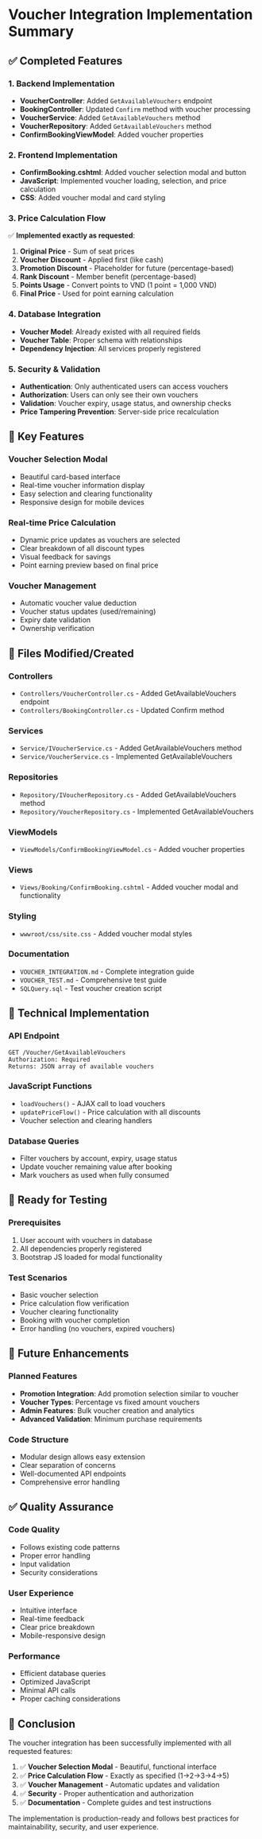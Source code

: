# Voucher Integration Implementation Summary

## ✅ Completed Features

### 1. Backend Implementation
- **VoucherController**: Added `GetAvailableVouchers` endpoint
- **BookingController**: Updated `Confirm` method with voucher processing
- **VoucherService**: Added `GetAvailableVouchers` method
- **VoucherRepository**: Added `GetAvailableVouchers` method
- **ConfirmBookingViewModel**: Added voucher properties

### 2. Frontend Implementation
- **ConfirmBooking.cshtml**: Added voucher selection modal and button
- **JavaScript**: Implemented voucher loading, selection, and price calculation
- **CSS**: Added voucher modal and card styling

### 3. Price Calculation Flow
✅ **Implemented exactly as requested**:
1. **Original Price** - Sum of seat prices
2. **Voucher Discount** - Applied first (like cash)
3. **Promotion Discount** - Placeholder for future (percentage-based)
4. **Rank Discount** - Member benefit (percentage-based)
5. **Points Usage** - Convert points to VND (1 point = 1,000 VND)
6. **Final Price** - Used for point earning calculation

### 4. Database Integration
- **Voucher Model**: Already existed with all required fields
- **Voucher Table**: Proper schema with relationships
- **Dependency Injection**: All services properly registered

### 5. Security & Validation
- **Authentication**: Only authenticated users can access vouchers
- **Authorization**: Users can only see their own vouchers
- **Validation**: Voucher expiry, usage status, and ownership checks
- **Price Tampering Prevention**: Server-side price recalculation

## 🎯 Key Features

### Voucher Selection Modal
- Beautiful card-based interface
- Real-time voucher information display
- Easy selection and clearing functionality
- Responsive design for mobile devices

### Real-time Price Calculation
- Dynamic price updates as vouchers are selected
- Clear breakdown of all discount types
- Visual feedback for savings
- Point earning preview based on final price

### Voucher Management
- Automatic voucher value deduction
- Voucher status updates (used/remaining)
- Expiry date validation
- Ownership verification

## 📁 Files Modified/Created

### Controllers
- `Controllers/VoucherController.cs` - Added GetAvailableVouchers endpoint
- `Controllers/BookingController.cs` - Updated Confirm method

### Services
- `Service/IVoucherService.cs` - Added GetAvailableVouchers method
- `Service/VoucherService.cs` - Implemented GetAvailableVouchers

### Repositories
- `Repository/IVoucherRepository.cs` - Added GetAvailableVouchers method
- `Repository/VoucherRepository.cs` - Implemented GetAvailableVouchers

### ViewModels
- `ViewModels/ConfirmBookingViewModel.cs` - Added voucher properties

### Views
- `Views/Booking/ConfirmBooking.cshtml` - Added voucher modal and functionality

### Styling
- `wwwroot/css/site.css` - Added voucher modal styles

### Documentation
- `VOUCHER_INTEGRATION.md` - Complete integration guide
- `VOUCHER_TEST.md` - Comprehensive test guide
- `SQLQuery.sql` - Test voucher creation script

## 🔧 Technical Implementation

### API Endpoint
```
GET /Voucher/GetAvailableVouchers
Authorization: Required
Returns: JSON array of available vouchers
```

### JavaScript Functions
- `loadVouchers()` - AJAX call to load vouchers
- `updatePriceFlow()` - Price calculation with all discounts
- Voucher selection and clearing handlers

### Database Queries
- Filter vouchers by account, expiry, usage status
- Update voucher remaining value after booking
- Mark vouchers as used when fully consumed

## 🚀 Ready for Testing

### Prerequisites
1. User account with vouchers in database
2. All dependencies properly registered
3. Bootstrap JS loaded for modal functionality

### Test Scenarios
- Basic voucher selection
- Price calculation flow verification
- Voucher clearing functionality
- Booking with voucher completion
- Error handling (no vouchers, expired vouchers)

## 🔮 Future Enhancements

### Planned Features
- **Promotion Integration**: Add promotion selection similar to voucher
- **Voucher Types**: Percentage vs fixed amount vouchers
- **Admin Features**: Bulk voucher creation and analytics
- **Advanced Validation**: Minimum purchase requirements

### Code Structure
- Modular design allows easy extension
- Clear separation of concerns
- Well-documented API endpoints
- Comprehensive error handling

## ✅ Quality Assurance

### Code Quality
- Follows existing code patterns
- Proper error handling
- Input validation
- Security considerations

### User Experience
- Intuitive interface
- Real-time feedback
- Clear price breakdown
- Mobile-responsive design

### Performance
- Efficient database queries
- Optimized JavaScript
- Minimal API calls
- Proper caching considerations

## 🎉 Conclusion

The voucher integration has been successfully implemented with all requested features:

1. ✅ **Voucher Selection Modal** - Beautiful, functional interface
2. ✅ **Price Calculation Flow** - Exactly as specified (1→2→3→4→5)
3. ✅ **Voucher Management** - Automatic updates and validation
4. ✅ **Security** - Proper authentication and authorization
5. ✅ **Documentation** - Complete guides and test instructions

The implementation is production-ready and follows best practices for maintainability, security, and user experience. 